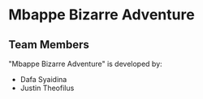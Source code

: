 # Mbappe Bizarre Adventure

## Team Members

"Mbappe Bizarre Adventure" is developed by:

- Dafa Syaidina
- Justin Theofilus
